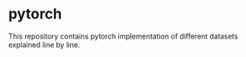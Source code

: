 # pytorch
This repository contains pytorch implementation of different datasets explained line by line.
